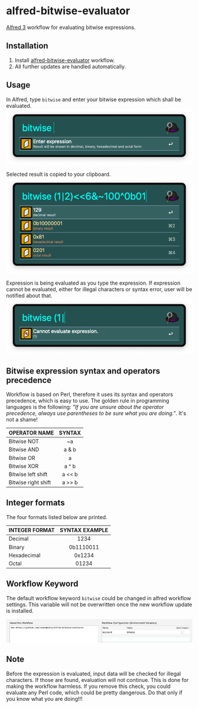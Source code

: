 # alfred-bitwise-evaluator
[Alfred 3][1] workflow for evaluating bitwise expressions.

## Installation
1) Install [alfred-bitwise-evaluator][2] workflow.
2) All further updates are handled automatically.

## Usage
In Alfred, type `bitwise` and enter your bitwise expression which shall be evaluated.
![bitwise evaluate](doc/images/bw-enter-expression.png?raw=true "")

Selected result is copied to your clipboard.
![bitwise show all](doc/images/bw-valid-expression.png?raw=true "")

Expression is being evaluated as you type the expression. If expression cannot be evaluated, either for illegal characters or syntax error, user will be notified about that.
![bitwise show error](doc/images/bw-invalid-expression.png?raw=true "")


## Bitwise expression syntax and operators precedence
Workflow is based on Perl, therefore it uses its syntax and operators precedence, which is easy to use.
The golden rule in programming languages is the following: _"If you are unsure about the operator precedence, always use parentheses to be sure what you are doing."_. It's not a shame!


| OPERATOR NAME       | SYNTAX |
|---------------------|:------:|
| Bitwise NOT         |   ~a   |
| Bitwise AND         |  a & b |
| Bitwise OR          |  a | b |
| Bitwise XOR         |  a ^ b |
| Bitwise left shift  | a << b |
| Bitwise right shift | a >> b |

## Integer formats
The four formats listed below are printed.

| INTEGER FORMAT | SYNTAX EXAMPLE |
|----------------|:--------------:|
| Decimal        |      1234      |
| Binary         |    0b1110011   |
| Hexadecimal    |     0x1234     |
| Octal          |      01234     |

## Workflow Keyword
The default workflow keyword `bitwise` could be changed in alfred workflow settings. This variable will not be overwritten once the new workflow update is installed.

![bitwise workflow configuration](doc/images/bw-settings.png?raw=true "")

## Note
Before the expression is evaluated, input data will be checked for illegal characters. If those are found, evaluation will not continue. This is done for making the workflow harmless. If you remove this check, you could evaluate any Perl code, which could be pretty dangerous. Do that only if you know what you are doing!!!

[1]: https://www.alfredapp.com/
[2]: https://github.com/vookimedlo/alfred-bitwise-evaluator/releases/latest
